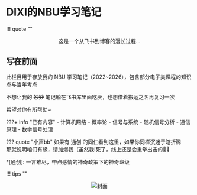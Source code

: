 

# DIXI的NBU学习笔记

<div id="progress-container">
  <div id="progress-bar"></div>
</div>

!!! quote ""
    <center>
    <div class="xszt">这是一个从飞书到博客的漫长过程...</div>
    </center>

## 写在前面  
  此栏目用于存放我的 NBU 学习笔记（2022~2026），包含部分电子类课程的知识点与当年考点  
  
  不想让我的 ~~妙妙~~ 笔记躺在飞书库里面吃灰，也想借着搬运之名再复习一次    
  
  希望对你有所帮助~  

???+ info "已有内容"
    - 计算机网络
    - 概率论 
    - 信号与系统
    - 随机信号分析
    - 通信原理
    - 数字信号处理
     

??? quote "小声bb"
    如果有 通创 的同仁看到这里，如果你同样沉迷于瞎折腾  
    那就说明咱们有缘，请加爆我（虽然我i死了，线上还是会重拳出击的🧙‍♀️

*[通创]: 一言难尽，带点感情的神奇政策下的神奇班级


!!! tips ""
    <center>![](https://cdn.jsdelivr.net/gh/dixiLOG/blogStatic/202502092125.svg "封面")</center>